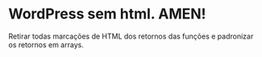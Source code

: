 WordPress sem html. AMEN!
=========

Retirar todas marcações de HTML dos retornos das funções e padronizar os retornos em arrays.
